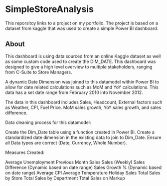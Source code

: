 # SimpleStoreAnalysis
This reporsitoy links to a project on my portfolio. The project is based on a dataset from kaggle that was used to create a simple Power BI dashboard.
## About 
This dashboard is using data sourced from an online Kaggle dataset as well as some custom code used to create the DIM_DATE.  This dashboard was designed to give a high level overview to multiple stakeholders, ranging from C-Suite to Store Managers. 



A dynamic Date Dimension was joined to this datamodel within Power BI to allow for date related calculations such as MoM and YoY calculations. This data has a set date range from February 2010 into November 2012. 

The data in this dashboard includes Sales, Headcount, External factors such as Weather, CPI, Fuel Price. MoM sales growth, YoY sales growth, and sales difference. 



Data cleaning process for this datamodel: 

Create the Dim_Date table using a function created in Power BI. 
Create a standardized date dimension in the existing data to join to Dim_Date. 
Ensure all Data types are correct (Date, Currency, Whole Number). 


Measures Created: 

Average Unemployment
Previous Month Sales 
Sales (Weekly) 
Sales Difference (Dynamic based on date range) 
Sales Growth % (Dynamic based on date range) 
Average CPI 
Average Temperature 
Holiday Sales 
Total Sales by Store 
Total Sales by Department 
Total Sales on Markup

